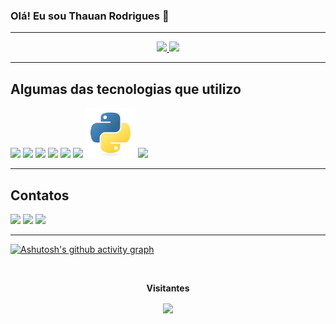 ### Olá! Eu sou Thauan Rodrigues 👋

<hr>

<div align="center" display="Flex">
 <a href="https://github.com/ThauanRodrigues">
  <img height="150em" src="https://github-readme-stats.vercel.app/api?username=ThauanRodrigues&show_icons=true&theme=tokyonight&include_all_commits=true"/>
  <img height="150em" src="https://github-readme-stats.vercel.app/api/top-langs/?username=ThauanRodrigues&theme=tokyonight&layout=compact"/>
 </a>
</div>

<hr>

## Algumas das tecnologias que utilizo

<div align="">
 <img src="https://media3.giphy.com/media/ln7z2eWriiQAllfVcn/200w.webp" width="80"> 
 <img src="https://camo.githubusercontent.com/587d0f411b348ee05a53c7685b59142e0705ff8d06181d09008438c1a92f1a96/68747470733a2f2f7261776769742e636f6d2f736173732f736173732d736974652f6d61696e2f736f757263652f6173736574732f696d672f6c6f676f732f6c6f676f2e737667" width="80">        
 <img src="https://i.giphy.com/media/KzJkzjggfGN5Py6nkT/200.webp" width="80">      
 <img src="https://i.giphy.com/media/IdyAQJVN2kVPNUrojM/200.webp" width="80">
 <img src="https://media.giphy.com/media/XAxylRMCdpbEWUAvr8/200.webp" width="80">
 <img src="https://media.giphy.com/media/fsEaZldNC8A1PJ3mwp/200.webp" width="80">
  <img src="https://raw.githubusercontent.com/devicons/devicon/master/icons/python/python-original.svg" width="80">
  <img src="https://media.giphy.com/media/njDNiRHqVPOy86f8wW/giphy.gif" width="90" >


<hr>

</div>

 ## Contatos
 
<div> 
  <a href="https://instagram.com/thauanrodriguees" target="_blank"><img src="https://img.shields.io/badge/-Instagram-%23E4405F?style=for-the-badge&logo=instagram&logoColor=white" target="_blank"></a>
  <a href = "mailto:thauanguimaraes20@gmail.com"><img src="https://img.shields.io/badge/-Gmail-%23333?style=for-the-badge&logo=gmail&logoColor=white" target="_blank"></a>
  <a href="https://www.linkedin.com/in/thauan-rodrigues-85438717b/" target="_blank"><img src="https://img.shields.io/badge/-LinkedIn-%230077B5?style=for-the-badge&logo=linkedin&logoColor=white" target="_blank"></a> 
  
</div>

<hr>

[![Ashutosh's github activity graph](https://github-readme-activity-graph.cyclic.app/graph?username=ThauanRodrigues&bg_color=000000&color=1eff00&line=00d5ff&point=07f20b&area=true&hide_border=true)](https://github.com/ashutosh00710/github-readme-activity-graph)

<div align="center">
<br><p align="centre"><b>Visitantes</b></p>  
<p align="center"><img align="center" src="https://profile-counter.glitch.me/{ThauanRodrigues}/count.svg" /></p> 
<br>
</div>

